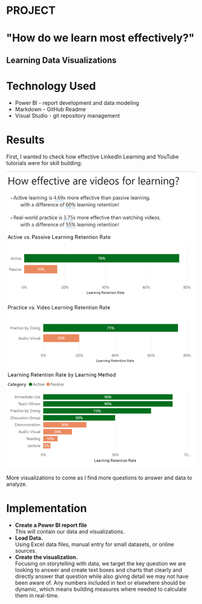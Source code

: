 # PROJECT
# "How do we learn most effectively?"  
## Learning Data Visualizations

# Technology Used
- Power BI - report development and data modeling
- Markdown - GitHub Readme
- Visual Studio - git repository management

# Results
First, I wanted to check how effective LinkedIn Learning and YouTube tutorials were for skill building:  

![Active learning is 3x more effective than passive learning](./Images/github_active_vs_passive.png)  

More visualizations to come as I find more questions to answer and data to analyze.

# Implementation
- **Create a Power BI report file**  
 This will contain our data and visualizations.
- **Load Data.**  
 Using Excel data files, manual entry for small datasets, or online sources.
- **Create the visualization.**  
 Focusing on storytelling with data, we target the key question we are looking to answer and create text boxes and charts that clearly and directly answer that question while also giving detail we may not have been aware of.  Any numbers included in text or elsewhere should be dynamic, which means building measures where needed to calculate them in real-time.


